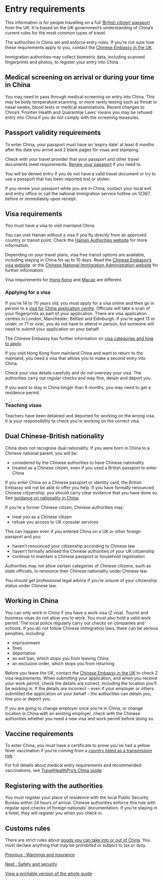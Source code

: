 # Entry requirements

This information is for people travelling on a full [‘British citizen’ passport](https://www.gov.uk/types-of-british-nationality) from the UK. It is based on the UK government’s understanding of China’s current rules for the most common types of travel.

The authorities in China set and enforce entry rules. If you’re not sure how these requirements apply to you, contact the [Chinese Embassy in the UK](http://gb.china-embassy.gov.cn/eng/).

Immigration authorities may collect biometric data, including scanned fingerprints and photos, to register your entry into China.

## Medical screening on arrival or during your time in China

You may need to pass through medical screening on entry into China. This may be body temperature scanning, or more rarely testing such as throat or nasal swabs, blood tests or medical examinations. Recent changes to China’s ‘Frontier Health and Quarantine Laws’ means you may be refused entry into China if you do not comply with the screening measures.

## Passport validity requirements

To enter China, your passport must have an ‘expiry date’ at least 6 months after the date you arrive and 2 blank pages for visas and stamping.

Check with your travel provider that your passport and other travel documents meet requirements. [Renew your passport](https://www.gov.uk/renew-adult-passport/renew) if you need to.

You will be denied entry if you do not have a valid travel document or try to use a passport that has been reported lost or stolen.

If you renew your passport while you are in China, contact your local exit and entry office or call the national immigration service hotline on 12367, before or immediately upon receipt.

## Visa requirements

You must have a visa to visit mainland China.

You can visit Hainan without a visa if you fly directly from an approved country or transit point. Check the [Hainan Authorities website](http://en.hnftp.gov.cn/tips/policy/202003/t20200317_3263796.html) for more information.

Depending on your travel plans, visa free transit options are available, including staying in China for up to 10 days. Read the [Chinese Embassy’s visa website](https://gb.china-embassy.gov.cn/eng/visa/qzxz/202412/t20241228_11522489.htm)  or the [Chinese National Immigration Administration website](https://en.nia.gov.cn/n147413/c178106/content.html) for further information.

Visa requirements for [Hong Kong](https://www.gov.uk/foreign-travel-advice/hong-kong/entry-requirements) and [Macao](https://www.gov.uk/foreign-travel-advice/macao/entry-requirements) are different.

### Applying for a visa

If you’re 14 to 70 years old, you must apply for a visa online and then go in person to a [visa for China application centre](https://www.visaforchina.cn/). Officials will take a scan of your fingerprints as part of your application. There are visa application centres in London, Manchester, Belfast and Edinburgh. If you’re aged 13 or under, or 71 or over, you do not have to attend in person, but someone will need to submit your application on your behalf.

The Chinese Embassy has further information on [visa categories and how to apply](http://gb.china-embassy.gov.cn/eng/visa/notice/202304/t20230403_11053668.htm).

If you visit Hong Kong from mainland China and want to return to the mainland, you need a visa that allows you to make a second entry into China.

Check your visa details carefully and do not overstay your visa. The authorities carry out regular checks and may fine, detain and deport you.

If you want to stay in China longer than 6 months, you may need to get a residence permit.

### Teaching visas

Teachers have been detained and deported for working on the wrong visa. It is your responsibility to check you’re working on the correct visa.

## Dual Chinese-British nationality

China does not recognise dual nationality. If you were born in China to a Chinese national parent, you will be:

* considered by the Chinese authorities to have Chinese nationality
* treated as a Chinese citizen, even if you used a British passport to enter China

If you enter China on a Chinese passport or identity card, the British Embassy will not be able to offer you help. If you have formally renounced Chinese citizenship, you should carry clear evidence that you have done so. See [guidance on nationality in China](https://www.gov.uk/government/publications/nationality-in-china).

If you’re a former Chinese citizen, Chinese authorities may:

* treat you as a Chinese citizen
* refuse you access to UK consular services

This can happen even if you entered China on a UK or other foreign passport and you:

* haven’t renounced your citizenship according to Chinese law
* haven’t formally advised the Chinese authorities of your UK citizenship
* continue to maintain a Chinese passport or household registration

Authorities may not allow certain categories of Chinese citizens, such as state officials, to renounce their Chinese nationality under Chinese law.

You should get professional legal advice if you’re unsure of your citizenship status under Chinese law.

## Working in China

You can only work in China if you have a work visa (Z visa). Tourist and business visas do not allow you to work. You must also hold a valid work permit. The local police regularly carry out checks on companies and schools. If you do not follow Chinese immigration laws, there can be serious penalties, including:

* imprisonment
* fines
* deportation
* an exit ban, which stops you from leaving China
* an exclusion order, which stops you from returning

Before you leave the UK, contact the [Chinese Embassy in the UK](http://gb.china-embassy.gov.cn/eng/) to check Z visa requirements. When submitting your application, and when you receive your work permit, check the details are correct, including the location you’ll be working in. If the details are incorrect – even if your employer or others submitted the application on your behalf – the authorities can detain you, fine you or deport you.

If you are going to change employer once you’re in China, or change location in China with an existing employer, check with the Chinese authorities whether you need a new visa and work permit before doing so.

## Vaccine requirements

To enter China, you must have a certificate to prove you’ve had a yellow fever vaccination if you’re coming from a [country listed as a transmission risk](https://nathnacyfzone.org.uk/factsheet/65/countries-with-risk-of-yellow-fever-transmission).

For full details about medical entry requirements and recommended vaccinations, see [TravelHealthPro’s China guide](https://travelhealthpro.org.uk/country/49/china#Vaccine_Recommendations).

## Registering with the authorities

You must register your place of residence with the local Public Security Bureau within 24 hours of arrival. Chinese authorities enforce this rule with regular spot-checks of foreign nationals’ documentation. If you’re staying in a hotel, they will register you when you check in.

## Customs rules

There are strict rules about [goods you can take into or out of China](http://english.customs.gov.cn/statics/88707c1e-aa4e-40ca-a968-bdbdbb565e4f.html). You must declare anything that may be prohibited or subject to tax or duty.

[Previous
:
Warnings and insurance](/foreign-travel-advice/china)

[Next
:
Safety and security](/foreign-travel-advice/china/safety-and-security)

[View a printable version of the whole guide](/foreign-travel-advice/china/print)